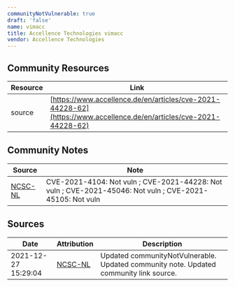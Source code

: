```yaml
---
communityNotVulnerable: true
draft: 'false'
name: vimacc
title: Accellence Technologies vimacc
vendor: Accellence Technologies
---
```



## Community Resources
| Resource | Link |
| --- | --- |
| source | [https://www.accellence.de/en/articles/cve-2021-44228-62](https://www.accellence.de/en/articles/cve-2021-44228-62) |

## Community Notes
| Source | Note |
| --- | --- |
| [NCSC-NL](https://github.com/NCSC-NL/log4shell/blob/main/software/README.md) | CVE-2021-4104: Not vuln ; CVE-2021-44228: Not vuln ; CVE-2021-45046: Not vuln ; CVE-2021-45105: Not vuln </ul> |

## Sources
| Date | Attribution | Description |
| --- | --- | --- |
| 2021-12-27 15:29:04 | [NCSC-NL](https://github.com/NCSC-NL/log4shell/blob/main/software/README.md) | Updated communityNotVulnerable. Updated community note. Updated community link source.  |
